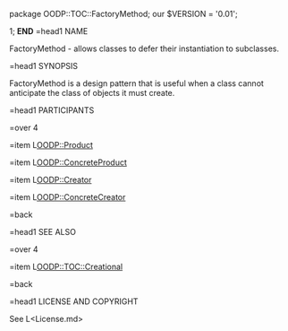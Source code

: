 package OODP::TOC::FactoryMethod;
our $VERSION = '0.01';

1;
__END__
=head1 NAME

FactoryMethod - allows classes to defer their instantiation to subclasses.

=head1 SYNOPSIS

FactoryMethod is a design pattern that is useful when a class cannot
anticipate the class of objects it must create.

=head1 PARTICIPANTS

=over 4

=item L<OODP::Product>

=item L<OODP::ConcreteProduct>

=item L<OODP::Creator>

=item L<OODP::ConcreteCreator>

=back

=head1 SEE ALSO

=over 4

=item L<OODP::TOC::Creational>

=back

=head1 LICENSE AND COPYRIGHT

See L<License.md>
